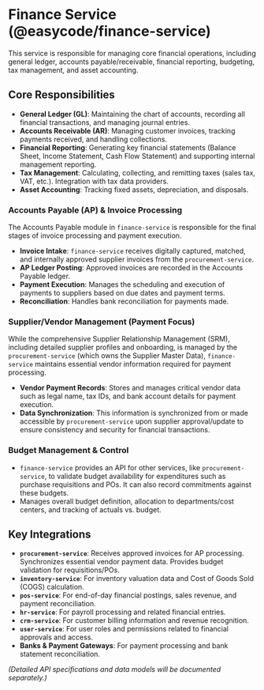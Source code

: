# Finance Service (@easycode/finance-service)

This service is responsible for managing core financial operations, including general ledger, accounts payable/receivable, financial reporting, budgeting, tax management, and asset accounting.

## Core Responsibilities

-   **General Ledger (GL)**: Maintaining the chart of accounts, recording all financial transactions, and managing journal entries.
-   **Accounts Receivable (AR)**: Managing customer invoices, tracking payments received, and handling collections.
-   **Financial Reporting**: Generating key financial statements (Balance Sheet, Income Statement, Cash Flow Statement) and supporting internal management reporting.
-   **Tax Management**: Calculating, collecting, and remitting taxes (sales tax, VAT, etc.). Integration with tax data providers.
-   **Asset Accounting**: Tracking fixed assets, depreciation, and disposals.

### Accounts Payable (AP) & Invoice Processing

The Accounts Payable module in `finance-service` is responsible for the final stages of invoice processing and payment execution.
-   **Invoice Intake**: `finance-service` receives digitally captured, matched, and internally approved supplier invoices from the `procurement-service`.
-   **AP Ledger Posting**: Approved invoices are recorded in the Accounts Payable ledger.
-   **Payment Execution**: Manages the scheduling and execution of payments to suppliers based on due dates and payment terms.
-   **Reconciliation**: Handles bank reconciliation for payments made.

### Supplier/Vendor Management (Payment Focus)

While the comprehensive Supplier Relationship Management (SRM), including detailed supplier profiles and onboarding, is managed by the `procurement-service` (which owns the Supplier Master Data), `finance-service` maintains essential vendor information required for payment processing.
-   **Vendor Payment Records**: Stores and manages critical vendor data such as legal name, tax IDs, and bank account details for payment execution.
-   **Data Synchronization**: This information is synchronized from or made accessible by `procurement-service` upon supplier approval/update to ensure consistency and security for financial transactions.

### Budget Management & Control
-   `finance-service` provides an API for other services, like `procurement-service`, to validate budget availability for expenditures such as purchase requisitions and POs. It can also record commitments against these budgets.
-   Manages overall budget definition, allocation to departments/cost centers, and tracking of actuals vs. budget.

## Key Integrations

-   **`procurement-service`**: Receives approved invoices for AP processing. Synchronizes essential vendor payment data. Provides budget validation for requisitions/POs.
-   **`inventory-service`**: For inventory valuation data and Cost of Goods Sold (COGS) calculation.
-   **`pos-service`**: For end-of-day financial postings, sales revenue, and payment reconciliation.
-   **`hr-service`**: For payroll processing and related financial entries.
-   **`crm-service`**: For customer billing information and revenue recognition.
-   **`user-service`**: For user roles and permissions related to financial approvals and access.
-   **Banks & Payment Gateways**: For payment processing and bank statement reconciliation.

*(Detailed API specifications and data models will be documented separately.)*
```
